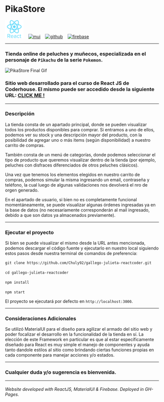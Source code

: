 # PikaStore


<a href="https://reactjs.org/" rel="nofollow"> <img src="https://raw.githubusercontent.com/devicons/devicon/master/icons/react/react-original-wordmark.svg" alt="react" width="60" height="60" style="max-width: 100%;"></a> &nbsp;&nbsp;
<a href="https://mui.com/" rel="nofollow"> <img src="https://mui.com/static/logo.png" alt="mui" width="60" height="60" style="max-width: 100%;"></a> &nbsp;&nbsp;
<a href="https://github.com/" rel="nofollow"> <img src="https://www.tethysplatform.org/images/github-icon.png" alt="github" width="65" height="65" style="max-width: 100%;"></a> &nbsp;&nbsp;
<a href="https://firebase.google.com/" rel="nofollow"> <img src="https://firebase.google.com/downloads/brand-guidelines/PNG/logo-built_knockout.png?hl=es-419" alt="firebase" width="140" height="60" style="max-width: 100%;"></a> &nbsp;&nbsp;

***
### Tienda online de peluches y muñecos, especializada en el personaje de `Pikachu` de la serie `Pokemon`. 



![PikaStore Final Gif](https://user-images.githubusercontent.com/30849109/172083617-8f1d8d2a-cdcd-47da-a537-acccc45e0318.gif)


### Sitio web desarrollado para el curso de **React JS** de **Coderhouse**. El mismo puede ser accedido desde la siguiente URL: [**CLICK ME !**](https://chuly92.github.io/gallego-julieta-reactcoder/)


*** 
### Descripción


La tienda consta de un apartado principal, donde se pueden visualizar todos los productos disponibles para comprar. Si entramos a uno de ellos, podemos ver su stock y una descripción mayor del producto, con la posibilidad de agregar uno o más items (según disponibilidad) a nuestro carrito de compras.

También consta de un menú de categorías, donde podemos seleccionar el tipo de producto que queremos visualizar dentro de la tienda (por ejemplo, peluches con disfraces diferenciados de otros peluches clásicos).

Una vez que tenemos los elementos elegidos en nuestro carrito de compras, podemos simular la misma ingresando un email, contraseña y teléfono, la cual luego de algunas validaciones nos devolverá el nro de orgen generado.

En el apartado de usuario, si bien no es completamente funcional momentáneamente, se puede visualizar algunas órdenes ingresadas ya en la base de datos (no necesariamente corresponderán al mail ingresado, debido a que son datos ya almacenados previamente).

*** 
### Ejecutar el proyecto

Si bien se puede visualizar el mismo desde la URL antes mencionada, podemos descargar el código fuente y ejecutarlo en nuestro local siguiendo estos pasos desde nuestra terminal de comandos de preferencia:
 

```
git clone https://github.com/Chuly92/gallego-julieta-reactcoder.git

cd gallego-julieta-reactcoder

npm install 

npm start
```
El proyecto se ejecutará por defecto en `http://localhost:3000`.

***
### Consideraciones Adicionales
Se utilizó MaterialUI para el diseño para agilizar el armado del sitio web y poder focalizar el desarrollo en la funcionalidad de la tienda en sí. La elección de este Framework en particular es que al estar específicamente diseñado para React es muy simple el manejo de componentes y ayuda tanto dandole estilos al sitio como brindando ciertas funciones propias en cada componente para manejar acciones y/o estados.

***
### Cualquier duda y/o sugerencia es bienvenida.

***
###### _Website developed with ReactJS, MaterialUI & Firebase. Deployed in GH-Pages._





